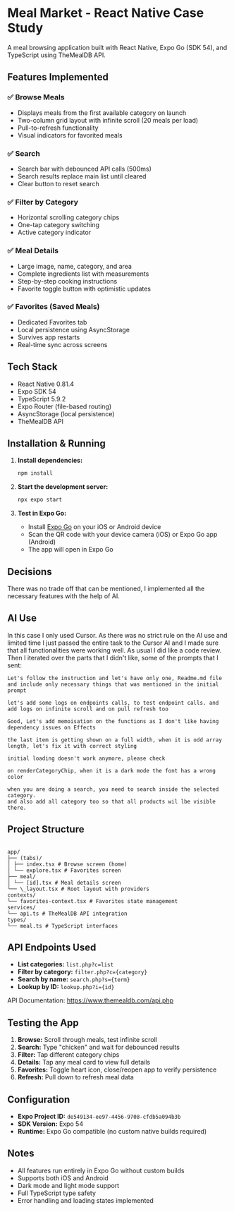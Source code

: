 # Meal Market - React Native Case Study

A meal browsing application built with React Native, Expo Go (SDK 54), and TypeScript using TheMealDB API.

## Features Implemented

### ✅ Browse Meals

- Displays meals from the first available category on launch
- Two-column grid layout with infinite scroll (20 meals per load)
- Pull-to-refresh functionality
- Visual indicators for favorited meals

### ✅ Search

- Search bar with debounced API calls (500ms)
- Search results replace main list until cleared
- Clear button to reset search

### ✅ Filter by Category

- Horizontal scrolling category chips
- One-tap category switching
- Active category indicator

### ✅ Meal Details

- Large image, name, category, and area
- Complete ingredients list with measurements
- Step-by-step cooking instructions
- Favorite toggle button with optimistic updates

### ✅ Favorites (Saved Meals)

- Dedicated Favorites tab
- Local persistence using AsyncStorage
- Survives app restarts
- Real-time sync across screens

## Tech Stack

- React Native 0.81.4
- Expo SDK 54
- TypeScript 5.9.2
- Expo Router (file-based routing)
- AsyncStorage (local persistence)
- TheMealDB API

## Installation & Running

1. **Install dependencies:**

   ```bash
   npm install
   ```

2. **Start the development server:**

   ```bash
   npx expo start
   ```

3. **Test in Expo Go:**
   - Install [Expo Go](https://expo.dev/go) on your iOS or Android device
   - Scan the QR code with your device camera (iOS) or Expo Go app (Android)
   - The app will open in Expo Go

## Decisions

There was no trade off that can be mentioned, I implemented all the necessary features with the help of AI.

## AI Use

In this case I only used Cursor. As there was no strict rule on the AI use and limited time I just passed the entire task to the Cursor AI and I made sure that all functionalities were working well.
As usual I did like a code review.
Then I iterated over the parts that I didn't like, some of the prompts that I sent:

```
Let's follow the instruction and let's have only one, Readme.md file and include only necessary things that was mentioned in the initial prompt
```

```
let's add some logs on endpoints calls, to test endpoint calls. and add logs on infinite scroll and on pull refresh too
```

```
Good, Let's add memoisation on the functions as I don't like having dependency issues on Effects
```

```
the last item is getting shown on a full width, when it is odd array length, let's fix it with correct styling
```

```
initial loading doesn't work anymore, please check
```

```
on renderCategoryChip, when it is a dark mode the font has a wrong color
```

```
when you are doing a search, you need to search inside the selected category.
and also add all category too so that all products wil lbe visible there.
```

## Project Structure

```

app/
├── (tabs)/
│ ├── index.tsx # Browse screen (home)
│ └── explore.tsx # Favorites screen
├── meal/
│ └── [id].tsx # Meal details screen
└── \_layout.tsx # Root layout with providers
contexts/
└── favorites-context.tsx # Favorites state management
services/
└── api.ts # TheMealDB API integration
types/
└── meal.ts # TypeScript interfaces

```

## API Endpoints Used

- **List categories:** `list.php?c=list`
- **Filter by category:** `filter.php?c={category}`
- **Search by name:** `search.php?s={term}`
- **Lookup by ID:** `lookup.php?i={id}`

API Documentation: <https://www.themealdb.com/api.php>

## Testing the App

1. **Browse:** Scroll through meals, test infinite scroll
2. **Search:** Type "chicken" and wait for debounced results
3. **Filter:** Tap different category chips
4. **Details:** Tap any meal card to view full details
5. **Favorites:** Toggle heart icon, close/reopen app to verify persistence
6. **Refresh:** Pull down to refresh meal data

## Configuration

- **Expo Project ID:** `de549134-ee97-4456-9708-cfdb5a094b3b`
- **SDK Version:** Expo 54
- **Runtime:** Expo Go compatible (no custom native builds required)

## Notes

- All features run entirely in Expo Go without custom builds
- Supports both iOS and Android
- Dark mode and light mode support
- Full TypeScript type safety
- Error handling and loading states implemented

```

```
